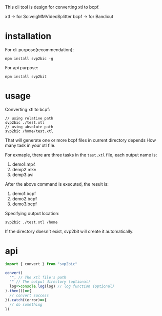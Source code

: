 This cli tool is design for converting xtl to bcpf.

xtl -> for SolveigMMVideoSplitter
bcpf -> for Bandicut

# installation

For cli purpose(recommendation):

```
npm install svp2bic -g
```

For api purpose:

```
npm install svp2bit
```

# usage

Converting xtl to bcpf:

```
// using relative path
svp2bic ./test.xtl
// using absolute path
svp2bic /home/test.xtl
```

That will generate one or more bcpf files in current directory depends How many task in your xtl file.

For exmaple, there are three tasks in the `test.xtl` file, each output name is:

1. demo1.mp4
2. demp2.mkv
3. demp3.avi

After the above command is executed, the result is:

1. demo1.bcpf
2. demo2.bcpf
3. demo3.bcpf

Specifying output location:

```
svp2bic ./test.xtl /home
```

If the directory doesn't exist, svp2bit will create it automatically.

# api

```typescript
import { convert } from "svp2bic"

convert(
  "", // The xtl file's path
  "" // The output directory (optional)
  log=>console.log(log) // log function (optional)
).then(()=>{
  // convert success
}).catch((error)=>{
  // do something
})

```
